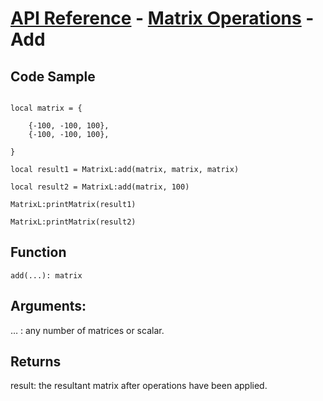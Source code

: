 # [API Reference](../../API.md) - [Matrix Operations](../MatrixOperations.md) - Add

## Code Sample

```

local matrix = {
	
	{-100, -100, 100},
	{-100, -100, 100},

}

local result1 = MatrixL:add(matrix, matrix, matrix)

local result2 = MatrixL:add(matrix, 100)

MatrixL:printMatrix(result1)

MatrixL:printMatrix(result2)

```
## Function

```
add(...): matrix
```

## Arguments:

… : any number of matrices or scalar.

## Returns

result: the resultant matrix after operations have been applied.
